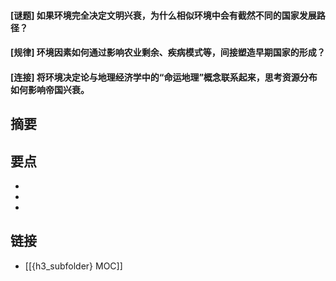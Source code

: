 #### [谜题] 如果环境完全决定文明兴衰，为什么相似环境中会有截然不同的国家发展路径？


#### [规律] 环境因素如何通过影响农业剩余、疾病模式等，间接塑造早期国家的形成？


#### [连接] 将环境决定论与地理经济学中的“命运地理”概念联系起来，思考资源分布如何影响帝国兴衰。


## 摘要


## 要点

- 
- 
- 

## 链接

- [[{h3_subfolder} MOC]]
